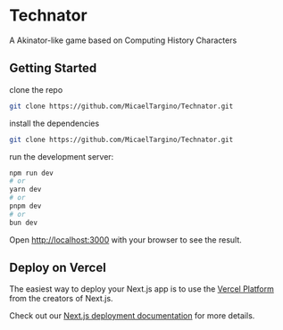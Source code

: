 # Technator 

A Akinator-like game based on Computing History Characters 

## Getting Started

clone the repo
```bash
git clone https://github.com/MicaelTargino/Technator.git
```

install the dependencies
```bash 
git clone https://github.com/MicaelTargino/Technator.git
```

run the development server:

```bash
npm run dev
# or
yarn dev
# or
pnpm dev
# or
bun dev
```

Open [http://localhost:3000](http://localhost:3000) with your browser to see the result.


## Deploy on Vercel

The easiest way to deploy your Next.js app is to use the [Vercel Platform](https://vercel.com/new?utm_medium=default-template&filter=next.js&utm_source=create-next-app&utm_campaign=create-next-app-readme) from the creators of Next.js.

Check out our [Next.js deployment documentation](https://nextjs.org/docs/deployment) for more details.
